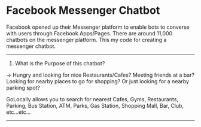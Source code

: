# Facebook Messenger Chatbot

Facebook opened up their Messenger platform to enable bots to converse with users through Facebook Apps/Pages.
There are around 11,000 chatbots on the messenger platform. This my code for creating a messenger chatbot.


***************************************************
1. What is the Purpose of this chatbot?

-> Hungry and looking for nice Restaurants/Cafes?
Meeting friends at a bar? 
Looking for nearby places to go for shopping?
Or just looking for a nearby parking spot?

GoLocally allows you to search for nearest Cafes, Gyms, Restaurants, Parking, Bus Station, ATM, Parks, Gas Station,
Shopping Mall, Bar, Club, etc...etc... 

***************************************************

   
